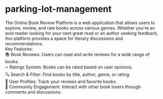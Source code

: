 # parking-lot-management
The Online Book Review Platform is a web application that allows users to explore, review, and rate books across various genres. Whether you're an avid reader looking for your next great read or an author seeking feedback, this platform provides a space for literary discussions and recommendations.  
Key Features:  
📚 Book Reviews: Users can read and write reviews for a wide range of books.  
⭐ Ratings System: Books can be rated based on user opinions.  
🔍 Search & Filter: Find books by title, author, genre, or rating.  
👥 User Profiles: Track your reviews and favorite books.  
📢 Community Engagement: Interact with other book lovers through comments and discussions.  
